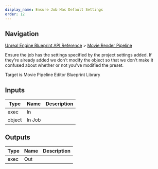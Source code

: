 ```yaml
---
display_name: Ensure Job Has Default Settings
order: 12
---
```

## Navigation

[Unreal Engine Blueprint API Reference](https://dev.epicgames.com/documentation/en-us/unreal-engine/BlueprintAPI) > [Movie Render Pipeline](https://dev.epicgames.com/documentation/en-us/unreal-engine/BlueprintAPI/MovieRenderPipeline)

Ensure the job has the settings specified by the project settings added. If they're already added we don't modify the object so that we don't make it confused about whether or not you've modified the preset.

Target is Movie Pipeline Editor Blueprint Library

## Inputs

| Type | Name | Description |
| --- | --- | --- |
| exec | In |  |
| object | In Job |  |

## Outputs

| Type | Name | Description |
| --- | --- | --- |
| exec | Out |  |
